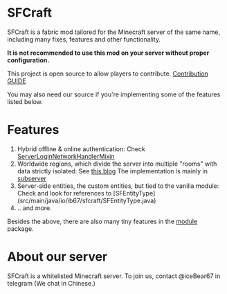 # SFCraft

SFCraft is a fabric mod tailored for the Minecraft server of the same name, including many fixes, features and other functionality.

**It is not recommended to use this mod on your server without proper configuration.**

This project is open source to allow players to contribute. [Contribution GUIDE](./CONTRIBUTING.md)

You may also need our source if you're implementing some of the features listed below.

# Features

1. Hybrid offline & online authentication: Check [ServerLoginNetworkHandlerMixin](src/main/java/io/ib67/sfcraft/mixin/server/ServerLoginNetworkHandlerMixin.java)
2. Worldwide regions, which divide the server into multiple "rooms" with data strictly isolated: See [this blog](https://blog.0w0.ing/2024/07/17/multiserver-based-on-one-utilizing-transfer/)
  The implementation is mainly in [subserver](src/main/java/io/ib67/sfcraft/mixin/server/subserver/)
3. Server-side entities, the custom entities, but tied to the vanilla module: Check and look for references to [SFEntityType] (src/main/java/io/ib67/sfcraft/SFEntityType.java)
4. .. and more.

Besides the above, there are also many tiny features in the [module](src/main/java/io/ib67/sfcraft/module/) package.

# About our server

SFCraft is a whitelisted Minecraft server. To join us, contact @iceBear67 in telegram (We chat in Chinese.)
